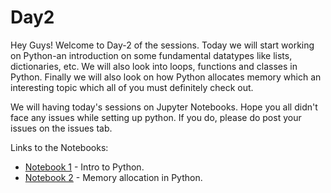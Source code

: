 # Day2

Hey Guys! Welcome to Day-2 of the sessions. Today we will start working on Python-an introduction on some fundamental datatypes like lists, dictionaries, etc. We will also look into loops, functions and classes in Python. Finally we will also look on how Python allocates memory which an interesting topic which all of you must definitely check out.

We will having today's sessions on Jupyter Notebooks. Hope you all didn't face any issues while setting up python. If you do, please do post your issues on the issues tab.

Links to the Notebooks:

- [Notebook 1](DAY2%20-%20Notebook1.ipynb) - Intro to Python.
- [Notebook 2](DAY2%20-%20Notebook2.ipynb) - Memory allocation in Python.
 

